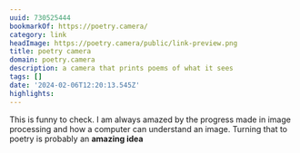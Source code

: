 ```yaml
---
uuid: 730525444
bookmarkOf: https://poetry.camera/
category: link
headImage: https://poetry.camera/public/link-preview.png
title: poetry camera
domain: poetry.camera
description: a camera that prints poems of what it sees
tags: []
date: '2024-02-06T12:20:13.545Z'
highlights: 
---
```


This is funny to check. I am always amazed by the progress made in image processing and how a computer can understand an image. Turning that to poetry is probably an **amazing idea**

